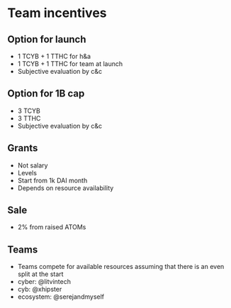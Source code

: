 # Team incentives

## Option for launch
- 1 TCYB + 1 TTHC for h&a
- 1 TCYB + 1 TTHC for team at launch
- Subjective evaluation by c&c

## Option for 1B cap
- 3 TCYB
- 3 TTHC
- Subjective evaluation by c&c

## Grants
- Not salary
- Levels
- Start from 1k DAI month
- Depends on resource availability

## Sale
- 2% from raised ATOMs

## Teams
- Teams compete for available resources assuming that there is an even split at the start
- cyber: @litvintech
- cyb: @xhipster
- ecosystem: @serejandmyself
